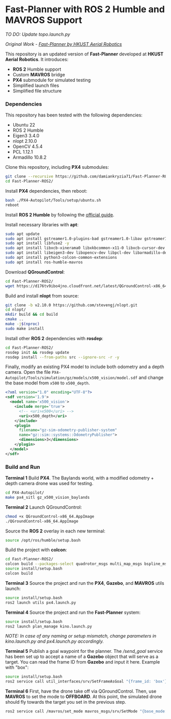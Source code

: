 # Fast-Planner with ROS 2 Humble and MAVROS Support

*TO DO: Update topo.launch.py*

*Original Work - [Fast-Planner by HKUST Aerial Robotics](https://github.com/HKUST-Aerial-Robotics/Fast-Planner)*

This repository is an updated version of **Fast-Planner** developed at **HKUST Aerial Robotics**. It introduces:
* **ROS 2** Humble support
* Custom **MAVROS** bridge
* **PX4** submodule for simulated testing
* Simplified launch files
* Simplified file structure

### Dependencies

This repository has been tested with the following dependencies:
* Ubuntu 22
* ROS 2 Humble
* Eigen3 3.4.0
* nlopt 2.10.0
* OpenCV 4.5.4
* PCL 1.12.1
* Armadillo 10.8.2

Clone this repository, including **PX4** submodules:
```bash
git clone --recursive https://github.com/damiankryzia71/Fast-Planner-ROS2.git
cd Fast-Planner-ROS2/
```

Install **PX4** dependencies, then reboot:
```bash
bash ./PX4-Autopilot/Tools/setup/ubuntu.sh
reboot
```

Install **ROS 2 Humble** by following the [official guide](https://docs.ros.org/en/humble/Installation/Ubuntu-Install-Debs.html).

Install necessary libraries with **apt**:
```bash
sudo apt update
sudo apt install gstreamer1.0-plugins-bad gstreamer1.0-libav gstreamer1.0-gl -y
sudo apt install libfuse2 -y
sudo apt install libxcb-xinerama0 libxkbcommon-x11-0 libxcb-cursor-dev -y
sudo apt install libeigen3-dev libopencv-dev libpcl-dev libarmadillo-dev 
sudo apt install python3-colcon-common-extensions
sudo apt install ros-humble-mavros
```

Download **QGroundControl**:
```bash
cd Fast-Planner-ROS2/
wget https://d176tv9ibo4jno.cloudfront.net/latest/QGroundControl-x86_64.AppImage
```

Build and install **nlopt** from source:
```bash
git clone -b v2.10.0 https://github.com/stevengj/nlopt.git
cd nlopt/
mkdir build && cd build
cmake ..
make -j$(nproc)
sudo make install
```

Install other **ROS 2** dependencies with **rosdep**:
```bash
cd Fast-Planner-ROS2/
rosdep init && rosdep update
rosdep install --from-paths src --ignore-src -r -y
```

Finally, modify an existing PX4 model to include both odometry and a depth camera.
Open the file `PX4-Autopilot/Tools/simulation/gz/models/x500_vision/model.sdf` and change the base model from `x500` to `x500_depth`.
```xml
<?xml version="1.0" encoding="UTF-8"?>
<sdf version='1.9'>
  <model name='x500_vision'>
    <include merge='true'>
      <!-- <uri>x500</uri> -->
      <uri>x500_depth</uri>
    </include>
    <plugin
      filename="gz-sim-odometry-publisher-system"
      name="gz::sim::systems::OdometryPublisher">
      <dimensions>3</dimensions>
    </plugin>
  </model>
</sdf>
```

### Build and Run

**Terminal 1** Build **PX4**. The Baylands world, with a modified odometry + depth camera drone was used for testing.
```bash
cd PX4-Autopilot/
make px4_sitl gz_x500_vision_baylands
```

**Terminal 2** Launch QGroundControl:
```bash
chmod +x QGroundControl-x86_64.AppImage
./QGroundControl-x86_64.AppImage
```

Source the **ROS 2** overlay in each new terminal:
```bash
source /opt/ros/humble/setup.bash
```

Build the project with **colcon**:
```bash
cd Fast-Planner-ROS2/
colcon build --packages-select quadrotor_msgs multi_map_msgs bspline_msgs swarmtal_msgs util_interfaces
source install/setup.bash
colcon build
```

**Terminal 3** Source the project and run the **PX4**, **Gazebo**, and **MAVROS** utils launch:
```bash
source install/setup.bash
ros2 launch utils px4.launch.py
```

**Terminal 4** Source the project and run the **Fast-Planner** system:
```bash
source install/setup.bash
ros2 launch plan_manage kino.launch.py
```
*NOTE: In case of any naming or setup mismatch, change parameters in kino.launch.py and px4.launch.py accordingly.*

**Terminal 5** Publish a goal waypoint for the planner. The */send_goal* service has been set up to accept a name of a **Gazebo** object that will serve as a target. You can read the frame ID from **Gazebo** and input it here. Example with "box":
```bash
source install/setup.bash
ros2 service call util_interfaces/srv/SetFrameAsGoal "{frame_id: 'box'}"
```

**Terminal 6** First, have the drone take off via QGroundControl. Then, use **MAVROS** to set the mode to **OFFBOARD**. At this point, the simulated drone should fly towards the target you set in the previous step.
```bash
ros2 service call /mavros/set_mode mavros_msgs/srv/SetMode "{base_mode: 0, custom_mode: 'OFFBOARD'}"
```